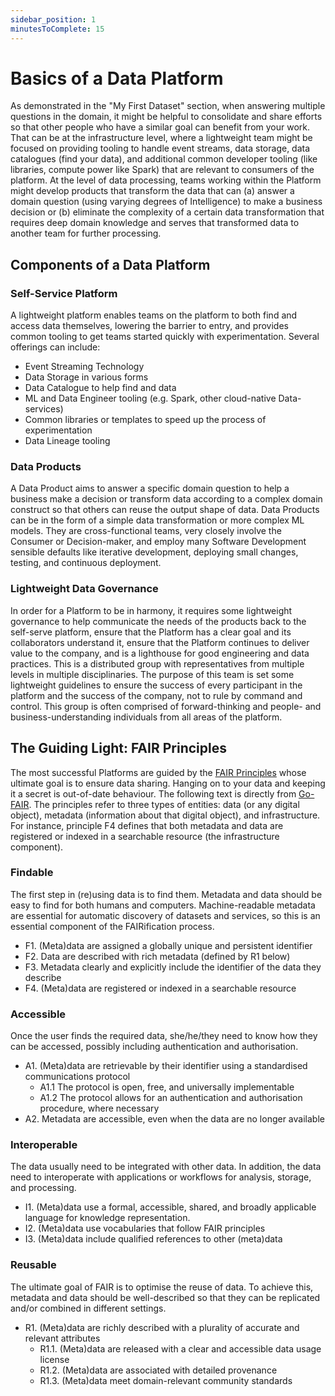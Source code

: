 ```yaml
---
sidebar_position: 1
minutesToComplete: 15
---
```


# Basics of a Data Platform
As demonstrated in the "My First Dataset" section, when answering multiple questions in the domain, it might be helpful to consolidate and share efforts so that other people who have a similar goal can benefit from your work. That can be at the infrastructure level, where a lightweight team might be focused on providing tooling to handle event streams, data storage, data catalogues (find your data), and additional common developer tooling (like libraries, compute power like Spark) that are relevant to consumers of the platform. At the level of data processing, teams working within the Platform might develop products that transform the data that can (a) answer a domain question (using varying degrees of Intelligence) to make a business decision or (b) eliminate the complexity of a certain data transformation that requires deep domain knowledge and serves that transformed data to another team for further processing.

## Components of a Data Platform
### Self-Service Platform
A lightweight platform enables teams on the platform to both find and access data themselves, lowering the barrier to entry, and provides common tooling to get teams started quickly with experimentation. Several offerings can include:

* Event Streaming Technology
* Data Storage in various forms
* Data Catalogue to help find and data
* ML and Data Engineer tooling (e.g. Spark, other cloud-native Data-services)
* Common libraries or templates to speed up the process of experimentation
* Data Lineage tooling

### Data Products
A Data Product aims to answer a specific domain question to help a business make a decision or transform data according to a complex domain construct so that others can reuse the output shape of data. Data Products can be in the form of a simple data transformation or more complex ML models. They are cross-functional teams, very closely involve the Consumer or Decision-maker, and employ many Software Development sensible defaults like iterative development, deploying small changes, testing, and continuous deployment.

### Lightweight Data Governance
In order for a Platform to be in harmony, it requires some lightweight governance to help communicate the needs of the products back to the self-serve platform, ensure that the Platform has a clear goal and its collaborators understand it, ensure that the Platform continues to deliver value to the company, and is a lighthouse for good engineering and data practices. This is a distributed group with representatives from multiple levels in multiple disciplinaries. The purpose of this team is set some lightweight guidelines to ensure the success of every participant in the platform and the success of the company, not to rule by command and control. This group is often comprised of forward-thinking and people- and business-understanding individuals from all areas of the platform.

## The Guiding Light: FAIR Principles
The most successful Platforms are guided by the [FAIR Principles](https://www.go-fair.org/fair-principles/) whose ultimate goal is to ensure data sharing. Hanging on to your data and keeping it a secret is out-of-date behaviour. The following text is directly from [Go-FAIR](https://www.go-fair.org/fair-principles/). The principles refer to three types of entities: data (or any digital object), metadata (information about that digital object), and infrastructure. For instance, principle F4 defines that both metadata and data are registered or indexed in a searchable resource (the infrastructure component).

### Findable
The first step in (re)using data is to find them. Metadata and data should be easy to find for both humans and computers. Machine-readable metadata are essential for automatic discovery of datasets and services, so this is an essential component of the FAIRification process.

* F1. (Meta)data are assigned a globally unique and persistent identifier
* F2. Data are described with rich metadata (defined by R1 below)
* F3. Metadata clearly and explicitly include the identifier of the data they describe 
* F4. (Meta)data are registered or indexed in a searchable resource

### Accessible
Once the user finds the required data, she/he/they need to know how they can be accessed, possibly including authentication and authorisation.

* A1. (Meta)data are retrievable by their identifier using a standardised communications protocol
  * A1.1 The protocol is open, free, and universally implementable
  * A1.2 The protocol allows for an authentication and authorisation procedure, where necessary
* A2. Metadata are accessible, even when the data are no longer available

### Interoperable
The data usually need to be integrated with other data. In addition, the data need to interoperate with applications or workflows for analysis, storage, and processing.

* I1. (Meta)data use a formal, accessible, shared, and broadly applicable language for knowledge representation.
* I2. (Meta)data use vocabularies that follow FAIR principles
* I3. (Meta)data include qualified references to other (meta)data

### Reusable
The ultimate goal of FAIR is to optimise the reuse of data. To achieve this, metadata and data should be well-described so that they can be replicated and/or combined in different settings.

* R1. (Meta)data are richly described with a plurality of accurate and relevant attributes
  * R1.1. (Meta)data are released with a clear and accessible data usage license
  * R1.2. (Meta)data are associated with detailed provenance
  * R1.3. (Meta)data meet domain-relevant community standards